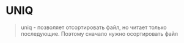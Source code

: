 # UNIQ

> uniq - позволяет отсортировать файл, но читает только последующие. Поэтому сначало нужно осортировать файл